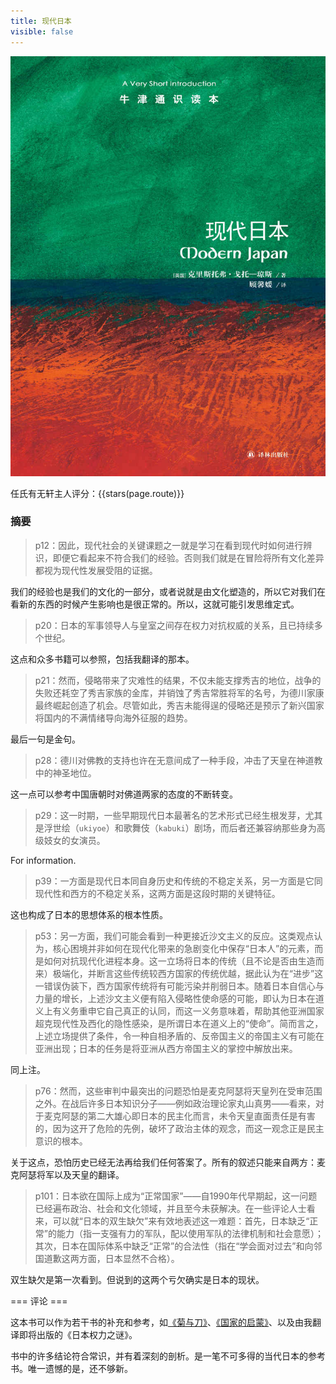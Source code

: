 ```yaml
---
title: 现代日本
visible: false
---
```


![](./012.jpg)

任氏有无轩主人评分：{{stars(page.route)}}

### 摘要

>p12：因此，现代社会的关键课题之一就是学习在看到现代时如何进行辨识，即便它看起来不符合我们的经验。否则我们就是在冒险将所有文化差异都视为现代性发展受阻的证据。

我们的经验也是我们的文化的一部分，或者说就是由文化塑造的，所以它对我们在看新的东西的时候产生影响也是很正常的。所以，这就可能引发思维定式。

>p20：日本的军事领导人与皇室之间存在权力对抗权威的关系，且已持续多个世纪。

这点和众多书籍可以参照，包括我翻译的那本。

>p21：然而，侵略带来了灾难性的结果，不仅未能支撑秀吉的地位，战争的失败还耗空了秀吉家族的金库，并销蚀了秀吉常胜将军的名号，为德川家康最终崛起创造了机会。尽管如此，秀吉未能得逞的侵略还是预示了新兴国家将国内的不满情绪导向海外征服的趋势。

最后一句是金句。

>p28：德川对佛教的支持也许在无意间成了一种手段，冲击了天皇在神道教中的神圣地位。

这一点可以参考中国唐朝时对佛道两家的态度的不断转变。

>p29：这一时期，一些早期现代日本最著名的艺术形式已经生根发芽，尤其是浮世绘（`ukiyoe`）和歌舞伎（`kabuki`）剧场，而后者还兼容纳那些身为高级妓女的女演员。

For information.

>p39：一方面是现代日本同自身历史和传统的不稳定关系，另一方面是它同现代性和西方的不稳定关系，这两方面是这段时期的关键特征。

这也构成了日本的思想体系的根本性质。

>p53：另一方面，我们可能会看到一种更接近沙文主义的反应。这类观点认为，核心困境并非如何在现代化带来的急剧变化中保存“日本人”的元素，而是如何对抗现代化进程本身。这一立场将日本的传统（且不论是否由生造而来）极端化，并断言这些传统较西方国家的传统优越，据此认为在“进步”这一错误伪装下，西方国家传统将有可能污染并削弱日本。随着日本自信心与力量的增长，上述沙文主义便有陷入侵略性使命感的可能，即认为日本在道义上有义务重申它自己真正的认同，而这一义务意味着，帮助其他亚洲国家超克现代性及西化的隐性感染，是所谓日本在道义上的“使命”。简而言之，上述立场提供了条件，令一种自相矛盾的、反帝国主义的帝国主义有可能在亚洲出现；日本的任务是将亚洲从西方帝国主义的掌控中解放出来。

同上注。

>p76：然而，这些审判中最突出的问题恐怕是麦克阿瑟将天皇列在受审范围之外。在战后许多日本知识分子——例如政治理论家丸山真男——看来，对于麦克阿瑟的第二大雄心即日本的民主化而言，未令天皇直面责任是有害的，因为这开了危险的先例，破坏了政治主体的观念，而这一观念正是民主意识的根本。

关于这点，恐怕历史已经无法再给我们任何答案了。所有的叙述只能来自两方：麦克阿瑟将军以及天皇的翻译。

>p101：日本欲在国际上成为“正常国家”——自1990年代早期起，这一问题已经遍布政治、社会和文化领域，并且至今未获解决。在一些评论人士看来，可以就“日本的双生缺欠”来有效地表述这一难题：首先，日本缺乏“正常”的能力（指一支强有力的军队，配以使用军队的法律机制和社会意愿）；其次，日本在国际体系中缺乏“正常”的合法性（指在“学会面对过去”和向邻国道歉这两方面，日本显然不合格）。

双生缺欠是第一次看到。但说到的这两个亏欠确实是日本的现状。

=== 评论 ===

这本书可以作为若干书的补充和参考，如[《菊与刀》](https://rsywx.net/books/01845.html)、[《国家的启蒙》](https://rsywx.net/books/01935.html)、以及由我翻译即将出版的《日本权力之谜》。

书中的许多结论符合常识，并有着深刻的剖析。是一笔不可多得的当代日本的参考书。唯一遗憾的是，还不够新。